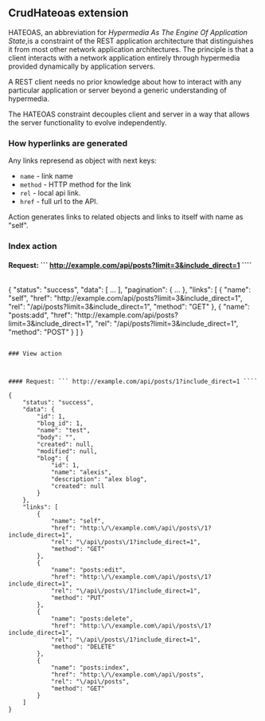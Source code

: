 ## CrudHateoas extension

HATEOAS, an abbreviation for *Hypermedia As The Engine Of Application State*,is a constraint of the REST 
application architecture that distinguishes it from most other network application architectures. 
The principle is that a client interacts with a network application entirely through hypermedia 
provided dynamically by application servers. 

A REST client needs no prior knowledge about how to interact with any particular application
or server beyond a generic understanding of hypermedia. 

The HATEOAS constraint decouples client and server in a way that allows the server functionality to evolve independently.

### How hyperlinks are generated

Any links represend as object with next keys: 
* `name` - link name
* `method` - HTTP method for the link
* `rel` - local api link.
* `href` - full url to the API.

Action generates links to related objects and links to itself with name as "self".

### Index action



#### Request: ``` http://example.com/api/posts?limit=3&include_direct=1 ````
```

```
{
    "status": "success",
    "data": [
        ...
    ],
    "pagination": {
        ...
    },
    "links": [
        {
            "name": "self",
            "href": "http:\/\/example.com\/api\/posts?limit=3&include_direct=1",
            "rel": "\/api\/posts?limit=3&include_direct=1",
            "method": "GET"
        },
        {
            "name": "posts:add",
            "href": "http:\/\/example.com\/api\/posts?limit=3&include_direct=1",
            "rel": "\/api\/posts?limit=3&include_direct=1",
            "method": "POST"
        }
    ]
}
```

### View action



#### Request: ``` http://example.com/api/posts/1?include_direct=1 ````
```

```
{
    "status": "success",
    "data": {
        "id": 1,
        "blog_id": 1,
        "name": "test",
        "body": "",
        "created": null,
        "modified": null,
        "blog": {
            "id": 1,
            "name": "alexis",
            "description": "alex blog",
            "created": null
        }
    },
    "links": [
        {
            "name": "self",
            "href": "http:\/\/example.com\/api\/posts\/1?include_direct=1",
            "rel": "\/api\/posts\/1?include_direct=1",
            "method": "GET"
        },
        {
            "name": "posts:edit",
            "href": "http:\/\/example.com\/api\/posts\/1?include_direct=1",
            "rel": "\/api\/posts\/1?include_direct=1",
            "method": "PUT"
        },
        {
            "name": "posts:delete",
            "href": "http:\/\/example.com\/api\/posts\/1?include_direct=1",
            "rel": "\/api\/posts\/1?include_direct=1",
            "method": "DELETE"
        },
        {
            "name": "posts:index",
            "href": "http:\/\/example.com\/api\/posts",
            "rel": "\/api\/posts",
            "method": "GET"
        }
    ]
}
```